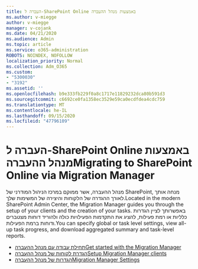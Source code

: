```yaml
---
title: העברה ל-SharePoint Online באמצעות מנהל ההעברה
ms.author: v-miegge
author: v-miegge
manager: v-cojank
ms.date: 04/21/2020
ms.audience: Admin
ms.topic: article
ms.service: o365-administration
ROBOTS: NOINDEX, NOFOLLOW
localization_priority: Normal
ms.collection: Adm_O365
ms.custom:
- "5300030"
- "3192"
ms.assetid: ''
ms.openlocfilehash: b9e333fb229f0a8c1717e11829232dca80b591d3
ms.sourcegitcommit: c6692ce0fa1358ec3529e59ca0ecdfdea4cdc759
ms.translationtype: MT
ms.contentlocale: he-IL
ms.lasthandoff: 09/15/2020
ms.locfileid: "47796109"
---
```

# <a name="migrating-to-sharepoint-online-via-migration-manager"></a><span data-ttu-id="a0121-102">העברה ל-SharePoint Online באמצעות מנהל ההעברה</span><span class="sxs-lookup"><span data-stu-id="a0121-102">Migrating to SharePoint Online via Migration Manager</span></span>

<span data-ttu-id="a0121-103">מנהל ההעברה, אשר ממוקם במרכז הניהול המודרני של SharePoint, מנחה אותך לאורך ההגדרה של הלקוחות והיצירה של המשימות שלך.</span><span class="sxs-lookup"><span data-stu-id="a0121-103">Located in the modern SharePoint Admin Center, the Migration Manager guides you through the setup of your clients and the creation of your tasks.</span></span> <span data-ttu-id="a0121-104">באפשרותך לציין הגדרות כלליות או רמת פעילות, להציג את התקדמות הפעילויות כולה ולהוריד דוחות מצטברים ודוחות ברמת הפעילות.</span><span class="sxs-lookup"><span data-stu-id="a0121-104">You can specify global or task level settings, view all-up task progress, and download aggregated summary and task-level reports.</span></span>

* [<span data-ttu-id="a0121-105">תחילת עבודה עם מנהל ההעברה</span><span class="sxs-lookup"><span data-stu-id="a0121-105">Get started with the Migration Manager</span></span>](https://docs.microsoft.com/sharepointmigration/mm-get-started)
* [<span data-ttu-id="a0121-106">הגדרת לקוחות של מנהל ההעברה</span><span class="sxs-lookup"><span data-stu-id="a0121-106">Setup Migration Manager clients</span></span>](https://docs.microsoft.com/sharepointmigration/mm-setup-clients)
* [<span data-ttu-id="a0121-107">הגדרות של מנהל ההעברה</span><span class="sxs-lookup"><span data-stu-id="a0121-107">Migration Manager Settings</span></span>](https://docs.microsoft.com/sharepointmigration/mm-settings)
